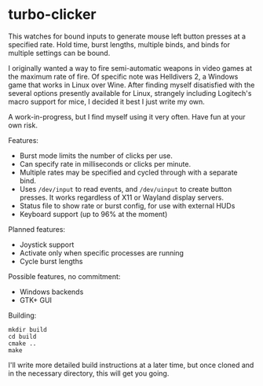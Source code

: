 # turbo-clicker
This watches for bound inputs to generate mouse left button presses at a specified rate. Hold time, burst lengths, multiple binds, and binds for multiple settings can be bound.

I originally wanted a way to fire semi-automatic weapons in video games at the maximum rate of fire.
Of specific note was Helldivers 2, a Windows game that works in Linux over Wine.
After finding myself disatisfied with the several options presently available for Linux, strangely including Logitech's macro support for mice, I decided it best I just write my own.

A work-in-progress, but I find myself using it very often. Have fun at your own risk.

Features:
- Burst mode limits the number of clicks per use.
- Can specify rate in milliseconds or clicks per minute.
- Multiple rates may be specified and cycled through with a separate bind.
- Uses `/dev/input` to read events, and `/dev/uinput` to create button presses. It works regardless of X11 or Wayland display servers.
- Status file to show rate or burst config, for use with external HUDs
- Keyboard support (up to 96% at the moment)

Planned features:
- Joystick support
- Activate only when specific processes are running
- Cycle burst lengths

Possible features, no commitment:
- Windows backends
- GTK+ GUI

Building:

```
mkdir build
cd build
cmake ..
make
```

I'll write more detailed build instructions at a later time, but once cloned and in the necessary directory, this will get you going.
